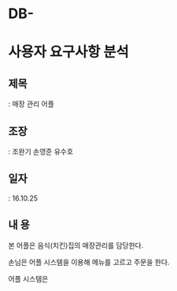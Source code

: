# DB-
# 사용자 요구사항 분석


## 제목
: 매장 관리 어플


## 조장
: 조완기 손영준 유수호
  
  
## 일자
:	16.10.25


## 내   용


본 어플은 음식(치킨)집의 매장관리를 담당한다.

손님은 어플 시스템을 이용해 메뉴를 고르고 주문을 한다.

어플 시스템은 
